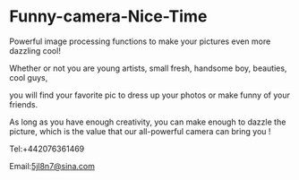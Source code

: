 # Funny-camera-Nice-Time

Powerful image processing functions to make your pictures even more dazzling cool!

Whether or not you are young artists, small fresh, handsome boy, beauties, cool guys,

you will find your favorite pic to dress up your photos or make funny of your friends.

As long as you have enough creativity, you can make enough to dazzle the picture, which is the value that our all-powerful camera can bring you !

Tel:+442076361469

Email:5jl8n7@sina.com
